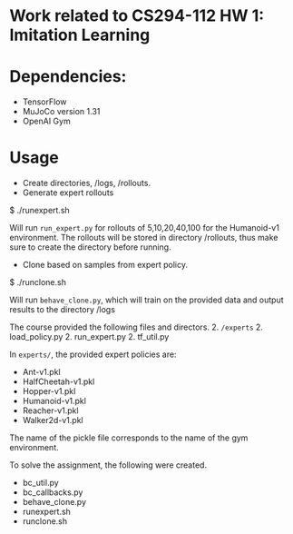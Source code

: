 # Work related to CS294-112 HW 1: Imitation Learning

# Dependencies: 
- TensorFlow
- MuJoCo version 1.31
- OpenAI Gym

# Usage
- Create directories, /logs, /rollouts.
- Generate expert rollouts
 
$ ./runexpert.sh

Will run `run_expert.py` for rollouts of 5,10,20,40,100 for the Humanoid-v1
environment. The rollouts will be stored in directory /rollouts, thus make sure
to create the directory before running.

- Clone based on samples from expert policy.

$ ./runclone.sh

Will run `behave_clone.py`, which will train on the provided data and output
results to the directory /logs

The course provided the following files and directors.
2. `/experts`
2. load_policy.py
2. run_expert.py
2. tf_util.py

In `experts/`, the provided expert policies are:
* Ant-v1.pkl
* HalfCheetah-v1.pkl
* Hopper-v1.pkl
* Humanoid-v1.pkl
* Reacher-v1.pkl
* Walker2d-v1.pkl

The name of the pickle file corresponds to the name of the gym environment.

To solve the assignment, the following were created.
- bc_util.py
- bc_callbacks.py
- behave_clone.py
- runexpert.sh
- runclone.sh
